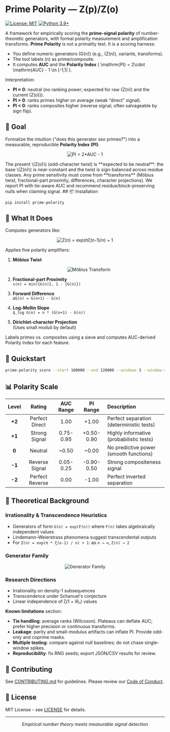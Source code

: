 # Prime Polarity — Z(p)/Z(o)

[![License: MIT](https://img.shields.io/badge/License-MIT-yellow.svg)](https://opensource.org/licenses/MIT)
[![Python 3.9+](https://img.shields.io/badge/python-3.9+-blue.svg)](https://www.python.org/downloads/)

A framework for empirically scoring the **prime-signal polarity** of number-theoretic generators, with formal polarity measurement and amplification transforms.
**Prime Polarity** is not a primality test. It is a scoring harness:
- You define numeric generators \(G(n)\) (e.g., \(Z(n)\), variants, transforms).
- The tool labels \(n\) as prime/composite.
- It computes **AUC** and the **Polarity Index** \( \mathrm{PI} = 2\cdot \mathrm{AUC} - 1 \in [-1,1] \).

Interpretation:
- **PI ≈ 0**: neutral (no ranking power; expected for raw \(Z(n)\) and the current \(Z(o)\)).
- **PI > 0**: ranks primes higher on average (weak “direct” signal).
- **PI < 0**: ranks composites higher (reverse signal; often salvageable by sign flip).


## 🎯 Goal

Formalize the intuition ("does this generator *see* primes?") into a measurable, reproducible **Polarity Index (PI)**:

<p align="center">
  <img src="https://latex.codecogs.com/svg.latex?%5Ctext%7BPI%7D%20%3D%202%5Ccdot%5Ctext%7BAUC%7D%20-%201%20%5Cin%20%5B-1%2C1%5D" alt="PI = 2*AUC - 1" />
</p>
The present \(Z(o)\) (odd-character twist) is **expected to be neutral**: the base \(Z(n)\) is near-constant and the twist is sign-balanced across residue classes. Any prime sensitivity must come from **transforms** (Möbius twist, fractional-part proximity, differences, character projections). We report PI with tie-aware AUC and recommend residue/block-preserving nulls when claiming signal.
## 📦 Installation

```bash
pip install prime-polarity
```

## 🔬 What It Does

Computes generators like:
<p align="center">
  <img src="https://latex.codecogs.com/svg.latex?Z(n)%20%3D%20%5Cexp%5Cleft(%5Cfrac%7B%5Cpi%5C%2C%5Czeta(n-1)%7D%7Bn%7D%5Cright)%20%2B%201" alt="Z(n) = exp(πζ(n-1)/n) + 1" />
</p>

Applies five polarity amplifiers:

1. **Möbius Twist**
   <p align="center">
     <img src="https://latex.codecogs.com/svg.latex?M%5BG%5D(n)%20%3D%20%5Csum_%7Bd%7Cn%7D%20%5Cmu(d)%20%5Ccdot%20G%5Cleft(%5Cfrac%7Bn%7D%7Bd%7D%5Cright)" alt="Möbius Transform" />
   </p>

2. **Fractional-part Proximity**  
   `s(n) = min({G(n)}, 1 - {G(n)})`

3. **Forward Difference**  
   `ΔG(n) = G(n+1) - G(n)`

4. **Log-Mellin Slope**  
   `Δ_log G(n) = n * (G(n+1) - G(n))`

5. **Dirichlet-character Projection**  
   (Uses small moduli by default)

Labels primes vs. composites using a sieve and computes AUC-derived Polarity Index for each feature.


## 🚀 Quickstart

```bash
prime-polarity score --start 100000 --end 120000 --windows 3 --window-size 5000
```

## 📊 Polarity Scale

| Level | Rating | AUC Range | PI Range | Description |
|:---:|:---:|:---:|:---:|:---|
| **+2** | Perfect Direct | 1.00 | +1.00 | Perfect separation (deterministic tests) |
| **+1** | Strong Signal | 0.75-0.95 | +0.50-0.90 | Highly informative (probabilistic tests) |
| **0** | Neutral | ~0.50 | ~0.00 | No predictive power (smooth functions) |
| **-1** | Reverse Signal | 0.05-0.25 | -0.90-0.50 | Strong compositeness signal |
| **-2** | Perfect Reverse | 0.00 | -1.00 | Perfect inverted separation |

## 🧠 Theoretical Background

### Irrationality & Transcendence Heuristics
- Generators of form `G(n) = exp(F(n))` where `F(n)` takes algebraically independent values
- Lindemann–Weierstrass phenomena suggest transcendental outputs
- For `Z(n) = exp(π * ζ(n-1) / n) + 1`: as `n → ∞`, `Z(n) → 2`

### Generator Family
<p align="center">
  <img src="https://latex.codecogs.com/svg.latex?G_%7Ba%2Cb%7D(n)%20%3D%20%5Cexp%5Cleft(a%5C%2C%5Czeta(b(n))%5Cright)" alt="Generator Family" />
</p>

### Research Directions
- Irrationality on density-1 subsequences
- Transcendence under Schanuel's conjecture
- Linear independence of ζ(1 + iθₙ) values

**Known limitations** section:
- **Tie handling**: average ranks (Wilcoxon). Plateaus can deflate AUC; prefer higher precision or continuous transforms.
- **Leakage**: parity and small-modulus artifacts can inflate PI. Provide odd-only and coprime masks.
- **Multiple testing**: compare against null baselines; do not chase single-window spikes.
- **Reproducibility**: fix RNG seeds; export JSON/CSV results for review.

## 🤝 Contributing

See [CONTRIBUTING.md](CONTRIBUTING.md) for guidelines. Please review our [Code of Conduct](CODE_OF_CONDUCT.md).

## 📄 License

MIT License - see [LICENSE](LICENSE) for details.

---

<p align="center">
  <em>Empirical number theory meets measurable signal detection</em>
</p>
